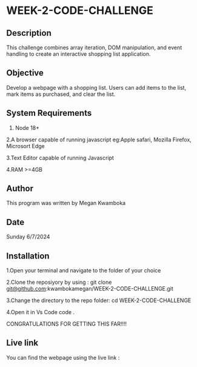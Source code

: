 # WEEK-2-CODE-CHALLENGE

## Description

This challenge combines array iteration, DOM manipulation, and event handling to create an interactive shopping list application.

## Objective 

Develop a webpage with a shopping list. Users can add items to the list, mark items as purchased, and clear the list.

## System Requirements

1. Node 18+

2.A browser capable of running javascript eg:Apple safari, Mozilla Firefox, Microsort Edge

3.Text Editor capable of running Javascript 

4.RAM >=4GB


## Author

This program was written by Megan Kwamboka 

## Date

Sunday 6/7/2024

## Installation 
 
 1.Open your terminal and navigate to the folder of your choice

 2.Clone the reposiyory by using : 
   git clone git@github.com:kwambokamegan/WEEK-2-CODE-CHALLENGE.git

 3.Change the directory to the repo folder:
   cd WEEK-2-CODE-CHALLENGE

 4.Open it in Vs Code 
   code .
 
 CONGRATULATIONS FOR GETTING THIS FAR!!!!

## Live link
 You can find the webpage using the live link : 

 






